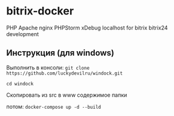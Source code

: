 # bitrix-docker
PHP Apache nginx PHPStorm xDebug localhost for bitrix bitrix24 development

## Инструкция (для windows)
Выполнить в консоли:
`git clone https://github.com/luckydevilru/windock.git`

`cd windock`

Скопировать из src в www содержимое папки

потом:
`docker-compose up -d --build`
